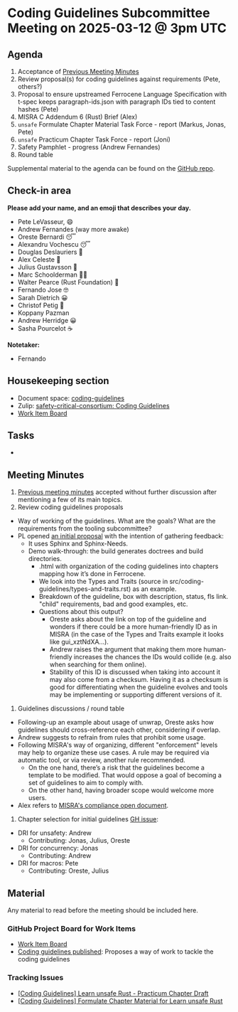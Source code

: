 # Coding Guidelines Subcommittee Meeting on 2025-03-12 @ 3pm UTC

## Agenda

1. Acceptance of [Previous Meeting Minutes](https://github.com/rustfoundation/safety-critical-rust-consortium/blob/main/subcommittee/coding-guidelines/meetings/2025-02-26/minutes.md)
2. Review proposal(s) for coding guidelines against requirements (Pete, others?)
3. Proposal to ensure upstreamed Ferrocene Language Specification with t-spec keeps paragraph-ids.json with paragraph IDs tied to content hashes (Pete)
4. MISRA C Addendum 6 (Rust) Brief (Alex)
5. `unsafe` Formulate Chapter Material Task Force \- report (Markus, Jonas, Pete)  
6. `unsafe` Practicum Chapter Task Force \- report (Joni)  
7. Safety Pamphlet \- progress (Andrew Fernandes)  
8. Round table

Supplemental material to the agenda can be found on the [GitHub repo](https://github.com/rustfoundation/safety-critical-rust-consortium/tree/main/subcommittee/coding-guidelines).

## Check-in area

**Please add your name, and an emoji that describes your day.**

* Pete LeVasseur, 😄
* Andrew Fernandes (way more awake)
* Oreste Bernardi 😴
* Alexandru Vochescu 😴
* Douglas Deslauriers 🙂
* Alex Celeste 🥱
* Julius Gustavsson 🙂
* Marc Schoolderman 😶‍🌫️
* Walter Pearce (Rust Foundation) 👾
* Fernando Jose 🤓
* Sarah Dietrich 😀
* Christof Petig 🙂
* Koppany Pazman
* Andrew Herridge 😀
* Sasha Pourcelot ☕

**Notetaker:**

* Fernando

## Housekeeping section

* Document space: [coding-guidelines](https://github.com/rustfoundation/safety-critical-rust-consortium/tree/main/subcommittee/coding-guidelines)  
* Zulip: [safety-critical-consortium: Coding Guidelines](https://rust-lang.zulipchat.com/#narrow/channel/445688-safety-critical-consortium/topic/Coding.20Guidelines)
* [Work Item Board](https://github.com/orgs/rustfoundation/projects/1)

## Tasks

* 

## Meeting Minutes

1. [Previous meeting minutes](https://github.com/rustfoundation/safety-critical-rust-consortium/blob/main/subcommittee/coding-guidelines/meetings/2025-02-26/minutes.md) accepted without further discussion after mentioning a few of its main topics.
1. Review coding guidelines proposals
* Way of working of the guidelines. What are the goals? What are the requirements from the tooling subcommittee?
* PL opened [an initial proposal](https://github.com/rustfoundation/safety-critical-rust-consortium/pull/226) with the intention of gathering feedback:
  * It uses Sphinx and Sphinx-Needs.
  * Demo walk-through: the build generates doctrees and build directories.
    * .html with organization of the coding guidelines into chapters mapping how it’s done in Ferrocene.
    * We look into the Types and Traits (source in src/coding-guidelines/types-and-traits.rst) as an example.
    * Breakdown of the guideline, box with description, status, fls link. "child" requirements, bad and good examples, etc. 
    * Questions about this output?
      * Oreste asks about the link on top of the guideline and wonders if there could be a more human-friendly ID as in MISRA (in the case of the Types and Traits example it looks like gui\_xztNdXA...).
      * Andrew raises the argument that making them more human-friendly increases the chances the IDs would collide (e.g. also when searching for them online).
      * Stability of this ID is discussed when taking into account it may also come from a checksum. Having it as a checksum is good for differentiating when the guideline evolves and tools may be implementing or supporting different versions of it.
1. Guidelines discussions / round table
* Following-up an example about usage of unwrap, Oreste asks how guidelines should cross-reference each other, considering if overlap.
* Andrew suggests to refrain from rules that prohibit some usage.
* Following MISRA's way of organizing, different "enforcement" levels may help to organize these use cases. A rule may be required via automatic tool, or via review, another rule recommended.
  * On the one hand, there’s a risk that the guidelines become a template to be modified. That would oppose a goal of becoming a set of guidelines to aim to comply with.
  * On the other hand, having broader scope would welcome more users.
* Alex refers to [MISRA's compliance open document](https://misra.org.uk/app/uploads/2021/06/MISRA-Compliance-2020.pdf). 
1. Chapter selection for initial guidelines [GH issue](https://github.com/rustfoundation/safety-critical-rust-consortium/issues/188):
* DRI for unsafety: Andrew
  * Contributing: Jonas, Julius, Oreste
* DRI for concurrency: Jonas
  * Contributing: Andrew
* DRI for macros: Pete
  * Contributing: Oreste, Julius

## Material

Any material to read before the meeting should be included here.

### GitHub Project Board for Work Items

* [Work Item Board](https://github.com/orgs/rustfoundation/projects/1)
* [Coding guidelines published](https://github.com/rustfoundation/safety-critical-rust-consortium/issues/188#issue-2869798433): Proposes a way of work to tackle the coding guidelines

### Tracking Issues

* [\[Coding Guidelines\] Learn unsafe Rust \- Practicum Chapter Draft](https://github.com/rustfoundation/safety-critical-rust-consortium/issues/122)  
* [\[Coding Guidelines\] Formulate Chapter Material for Learn unsafe Rust](https://github.com/rustfoundation/safety-critical-rust-consortium/issues/123)


